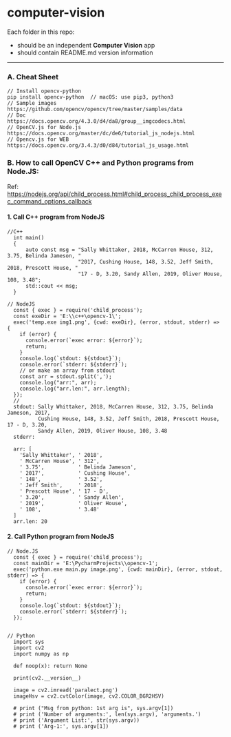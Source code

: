 # computer-vision

Each folder in this repo: 
- should be an independent **Computer Vision** app
- should contain README.md version information

--------------------------------------------------------------------

### A. Cheat Sheet

```
// Install opencv-python  
pip install opencv-python  // macOS: use pip3, python3  
// Sample images  
https://github.com/opencv/opencv/tree/master/samples/data  
// Doc  
https://docs.opencv.org/4.3.0/d4/da8/group__imgcodecs.html
// OpenCV.js for Node.js  
https://docs.opencv.org/master/dc/de6/tutorial_js_nodejs.html  
// Opencv.js for WEB  
https://docs.opencv.org/3.4.3/d0/d84/tutorial_js_usage.html  
```


### B. How to call OpenCV C++ and Python programs from Node.JS:
Ref: https://nodejs.org/api/child_process.html#child_process_child_process_exec_command_options_callback


####  1. Call C++ program from NodeJS 

```
//C++
  int main()
  {
      auto const msg = "Sally Whittaker, 2018, McCarren House, 312, 3.75, Belinda Jameson, "
                       "2017, Cushing House, 148, 3.52, Jeff Smith, 2018, Prescott House, "
                       "17 - D, 3.20, Sandy Allen, 2019, Oliver House, 108, 3.48";
      std::cout << msg;
  }

// NodeJS
  const { exec } = require('child_process');
  const exeDir = 'E:\\c++\opencv-1\';
  exec('temp.exe img1.png', {cwd: exeDir}, (error, stdout, stderr) => {
    if (error) {
      console.error(`exec error: ${error}`);
      return;
    }
    console.log(`stdout: ${stdout}`);  
    console.error(`stderr: ${stderr}`);
    // or make an array from stdout 
    const arr = stdout.split(',');
    console.log("arr:", arr);
    console.log("arr.len:", arr.length);
  });
  // 
  stdout: Sally Whittaker, 2018, McCarren House, 312, 3.75, Belinda Jameson, 2017, 
          Cushing House, 148, 3.52, Jeff Smith, 2018, Prescott House, 17 - D, 3.20, 
          Sandy Allen, 2019, Oliver House, 108, 3.48
  stderr:
    
  arr: [
    'Sally Whittaker', ' 2018',
    ' McCarren House', ' 312',
    ' 3.75',           ' Belinda Jameson',
    ' 2017',           ' Cushing House',
    ' 148',            ' 3.52',
    ' Jeff Smith',     ' 2018',
    ' Prescott House', ' 17 - D',
    ' 3.20',           ' Sandy Allen',
    ' 2019',           ' Oliver House',
    ' 108',            ' 3.48'
  ]
  arr.len: 20
```  

####  2. Call Python program from NodeJS 

```  
// Node.JS
  const { exec } = require('child_process');
  const mainDir = 'E:\PycharmProjects\\opencv-1';
  exec('python.exe main.py image.png', {cwd: mainDir}, (error, stdout, stderr) => {
    if (error) {
      console.error(`exec error: ${error}`);
      return;
    }
    console.log(`stdout: ${stdout}`);  
    console.error(`stderr: ${stderr}`);
  });


// Python
  import sys
  import cv2
  import numpy as np

  def noop(x): return None

  print(cv2.__version__)

  image = cv2.imread('paralect.png')
  imageHsv = cv2.cvtColor(image, cv2.COLOR_BGR2HSV)

  # print ("Msg from python: 1st arg is", sys.argv[1])
  # print ('Number of arguments:', len(sys.argv), 'arguments.')
  # print ('Argument List:', str(sys.argv))
  # print ('Arg-1:', sys.argv[1])
````
  
